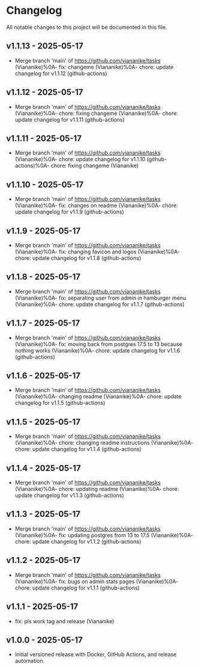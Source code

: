 # Changelog

All notable changes to this project will be documented in this file.

## v1.1.13 - 2025-05-17

- Merge branch 'main' of https://github.com/viananike/tasks (Viananike)%0A- fix: changeme (Viananike)%0A- chore: update changelog for v1.1.12 (github-actions)

## v1.1.12 - 2025-05-17

- Merge branch 'main' of https://github.com/viananike/tasks (Viananike)%0A- chore: fixing changeme (Viananike)%0A- chore: update changelog for v1.1.11 (github-actions)

## v1.1.11 - 2025-05-17

- Merge branch 'main' of https://github.com/viananike/tasks (Viananike)%0A- chore: update changelog for v1.1.10 (github-actions)%0A- chore: fixing changeme (Viananike)

## v1.1.10 - 2025-05-17

- Merge branch 'main' of https://github.com/viananike/tasks (Viananike)%0A- fix: changes on readme (Viananike)%0A- chore: update changelog for v1.1.9 (github-actions)

## v1.1.9 - 2025-05-17

- Merge branch 'main' of https://github.com/viananike/tasks (Viananike)%0A- fix: changing favicon and logos (Viananike)%0A- chore: update changelog for v1.1.8 (github-actions)

## v1.1.8 - 2025-05-17

- Merge branch 'main' of https://github.com/viananike/tasks (Viananike)%0A- fix: separating user from admin in hamburger menu (Viananike)%0A- chore: update changelog for v1.1.7 (github-actions)

## v1.1.7 - 2025-05-17

- Merge branch 'main' of https://github.com/viananike/tasks (Viananike)%0A- fix: moving back from postgres 17.5 to 13 because nothing works (Viananike)%0A- chore: update changelog for v1.1.6 (github-actions)

## v1.1.6 - 2025-05-17

- Merge branch 'main' of https://github.com/viananike/tasks (Viananike)%0A- changing readme (Viananike)%0A- chore: update changelog for v1.1.5 (github-actions)

## v1.1.5 - 2025-05-17

- Merge branch 'main' of https://github.com/viananike/tasks (Viananike)%0A- chore: changing readme instructions (Viananike)%0A- chore: update changelog for v1.1.4 (github-actions)

## v1.1.4 - 2025-05-17

- Merge branch 'main' of https://github.com/viananike/tasks (Viananike)%0A- chore: updating readme (Viananike)%0A- chore: update changelog for v1.1.3 (github-actions)

## v1.1.3 - 2025-05-17

- Merge branch 'main' of https://github.com/viananike/tasks (Viananike)%0A- fix: updating postgres from 13 to 17.5 (Viananike)%0A- chore: update changelog for v1.1.2 (github-actions)

## v1.1.2 - 2025-05-17

- Merge branch 'main' of https://github.com/viananike/tasks (Viananike)%0A- fix: bugs on admin stats pages (Viananike)%0A- chore: update changelog for v1.1.1 (github-actions)

## v1.1.1 - 2025-05-17

- fix: pls work tag and release (Viananike)

## v1.0.0 - 2025-05-17

- Initial versioned release with Docker, GitHub Actions, and release automation.
